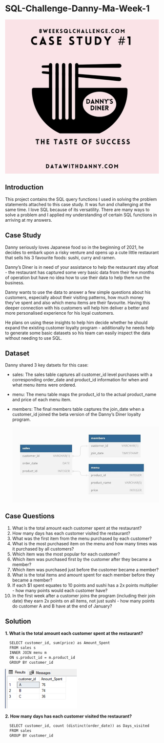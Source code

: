 # SQL-Challenge-Danny-Ma-Week-1

![](Danny_Ma.png)

## Introduction
This project contains the SQL query functions I used in solving the problem statements attached to this case study. It was fun and challenging at the same time. I love SQL because of its versatility. There are many ways to solve a problem and I applied my understanding of certain SQL functions in arriving at my answers.

## Case Study
Danny seriously loves Japanese food so in the beginning of 2021, he decides to embark upon a risky venture and opens up a cute little restaurant that sells his 3 favourite foods: sushi, curry and ramen.

Danny’s Diner is in need of your assistance to help the restaurant stay afloat - the restaurant has captured some very basic data from their few months of operation but have no idea how to use their data to help them run the business.

Danny wants to use the data to answer a few simple questions about his customers, especially about their visiting patterns, how much money they’ve spent and also which menu items are their favourite. Having this deeper connection with his customers will help him deliver a better and more personalised experience for his loyal customers.

He plans on using these insights to help him decide whether he should expand the existing customer loyalty program - additionally he needs help to generate some basic datasets so his team can easily inspect the data without needing to use SQL.

## Dataset
Danny shared 3 key datsets for this case:
* sales: The sales table captures all customer_id level purchases with a corresponding order_date and product_id information for when and what menu items were ordered.
* menu: The menu table maps the product_id to the actual product_name and price of each menu item.
* members: The final members table captures the join_date when a customer_id joined the beta version of the Danny’s Diner loyalty program. 

     ![](dataset_schema.jpeg)

## Case Questions
1. What is the total amount each customer spent at the restaurant?
2. How many days has each customer visited the restaurant?
3. What was the first item from the menu purchased by each customer?
4. What is the most purchased item on the menu and how many times was it purchased by all customers?
5. Which item was the most popular for each customer?
6. Which item was purchased first by the customer after they became a member?
7. Which item was purchased just before the customer became a member?
8. What is the total items and amount spent for each member before they became a member?
9. If each $1 spent equates to 10 points and sushi has a 2x points multiplier - how many points would each customer have?
10. In the first week after a customer joins the program (including their join date) they earn 2x points on all items, not just sushi - how many points do customer A and B have at the end of January?

## Solution
**1. What is the total amount each customer spent at the restaurant?**
      
      SELECT customer_id, sum(price) as Amount_Spent
      FROM sales s
      INNER JOIN menu m
      ON s.product_id = m.product_id
      GROUP BY customer_id

![](Question_1.png)

**2. How many days has each customer visited the restaurant?**

      SELECT customer_id, count (distinct(order_date)) as Days_visited
      FROM sales
      GROUP BY customer_id
